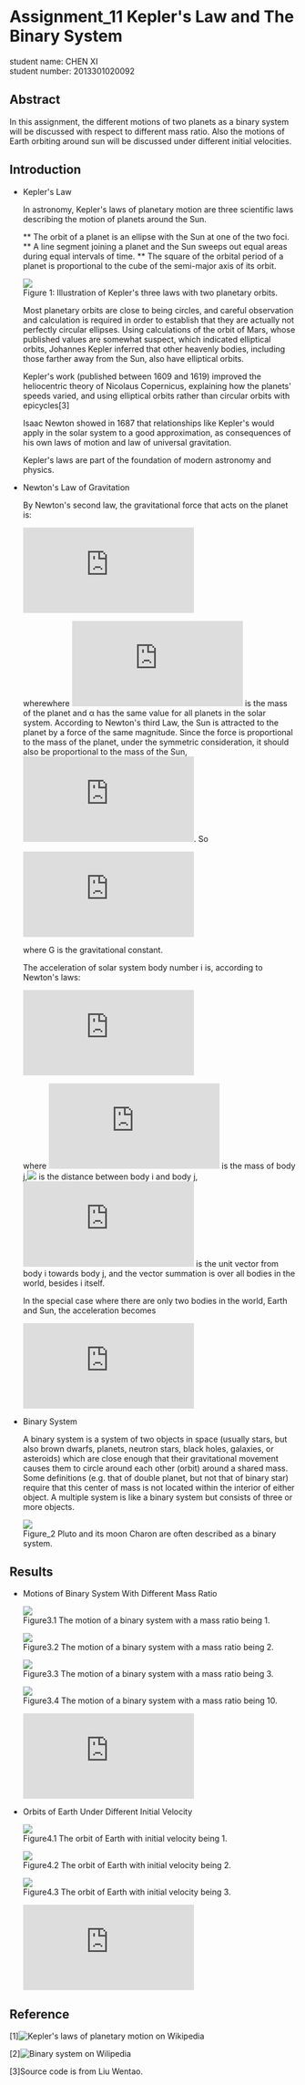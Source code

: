 # Assignment_11 Kepler's Law and The Binary System

student name: CHEN XI<br>
student number: 2013301020092

## Abstract 

In this assignment, the different motions of two planets as a binary system will be discussed with respect to different mass ratio. Also the motions of Earth orbiting around sun will be discussed under different initial velocities.

## Introduction

* Kepler's Law
  
  In astronomy, Kepler's laws of planetary motion are three scientific laws describing the motion of planets around the Sun.

  ** The orbit of a planet is an ellipse with the Sun at one of the two foci.
  ** A line segment joining a planet and the Sun sweeps out equal areas during equal intervals of time.
  ** The square of the orbital period of a planet is proportional to the cube of the semi-major axis of its orbit.

  ![](https://upload.wikimedia.org/wikipedia/commons/9/98/Kepler_laws_diagram.svg)<br>
  Figure 1: Illustration of Kepler's three laws with two planetary orbits.

  Most planetary orbits are close to being circles, and careful observation and calculation is required in order to establish that they are actually not perfectly circular ellipses. Using calculations of the orbit of Mars, whose published values are somewhat suspect, which indicated elliptical orbits, Johannes Kepler inferred that other heavenly bodies, including those farther away from the Sun, also have elliptical orbits.

  Kepler's work (published between 1609 and 1619) improved the heliocentric theory of Nicolaus Copernicus, explaining how the planets' speeds varied, and using elliptical orbits rather than circular orbits with epicycles[3]

  Isaac Newton showed in 1687 that relationships like Kepler's would apply in the solar system to a good approximation, as consequences of his own laws of motion and law of universal gravitation.

  Kepler's laws are part of the foundation of modern astronomy and physics.


* Newton's Law of Gravitation
  
  By Newton's second law, the gravitational force that acts on the planet is:
  
  ![](http://latex.codecogs.com/gif.latex?%5Cvec%7BF%7D%3Dm_%7Bplanet%7D%5Cddot%7B%5Cvec%7Br%7D%7D%3D-m_%7Bplanet%7D%5Calpha%20r%5E%7B-2%7D%5Cvec%7Br%7D)

  wherewhere ![](http://latex.codecogs.com/gif.latex?m_%7Bplanet%7D) is the mass of the planet and α has the same value for all planets in the solar system. According to Newton's third Law, the Sun is attracted to the planet by a force of the same magnitude. Since the force is proportional to the mass of the planet, under the symmetric consideration, it should also be proportional to the mass of the Sun, ![](http://latex.codecogs.com/gif.latex?m_%7BSunt%7D). So
  
  ![](http://latex.codecogs.com/gif.latex?%5Calpha%3DGm_%7BSun%7D)
  
  where G is the gravitational constant.

  The acceleration of solar system body number i is, according to Newton's laws:
  
  ![](http://latex.codecogs.com/gif.latex?%5Cddot%7B%5Cvec%7Br_i%7D%7D%3DG%5Csum%7Bm_jr_%7Bij%7D%5E%7B-2%7D%5Cvec%7Br_%7Bij%7D%7D%7D)
  
  where ![](http://latex.codecogs.com/gif.latex?m_%7Bj%7D) is the mass of body j,![](http://latex.codecogs.com/gif.latex?r_%7ij%7D) is the distance between body i and body j, ![](http://latex.codecogs.com/gif.latex?%5Cvec%7Br_%7Bij%7D%7D%7D) is the unit vector from body i towards body j, and the vector summation is over all bodies in the world, besides i itself.

  In the special case where there are only two bodies in the world, Earth and Sun, the acceleration becomes
  
  ![](http://latex.codecogs.com/gif.latex?%5Cddot%7B%5Cvec%7Br%7D%7D_%7BEarth%7D%3DG%7Bm_%7BSun%7Dr_%7BEarth%2CSun%7D%5E%7B-2%7D%5Cvec%7Br%7D_%7BEarth%2CSun%7D)
  
  
* Binary System
  
  A binary system is a system of two objects in space (usually stars, but also brown dwarfs, planets, neutron stars, black holes, galaxies, or asteroids) which are close enough that their gravitational movement causes them to circle around each other (orbit) around a shared mass. Some definitions (e.g. that of double planet, but not that of binary star) require that this center of mass is not located within the interior of either object. A multiple system is like a binary system but consists of three or more objects.

  ![](https://upload.wikimedia.org/wikipedia/commons/6/6c/Pluto-Charon_System.gif)<br>
  Figure_2 Pluto and its moon Charon are often described as a binary system.
  
## Results

* Motions of Binary System With Different Mass Ratio
  
  ![](https://raw.githubusercontent.com/ChenXi19/computational_physics_assignments_2013301020092/master/Assignment_11/1.png)<br>Figure3.1 The motion of a binary system with a mass ratio being 1.

  ![](https://raw.githubusercontent.com/ChenXi19/computational_physics_assignments_2013301020092/master/Assignment_11/2.png)<br>Figure3.2 The motion of a binary system with a mass ratio being 2.
  
  ![](https://raw.githubusercontent.com/ChenXi19/computational_physics_assignments_2013301020092/master/Assignment_11/3.png)<br>Figure3.3 The motion of a binary system with a mass ratio being 3.
  
  ![](https://raw.githubusercontent.com/ChenXi19/computational_physics_assignments_2013301020092/master/Assignment_11/10.png)<br>Figure3.4 The motion of a binary system with a mass ratio being 10.
  
  ![For Source Code Please Click](https://github.com/ChenXi19/computational_physics_assignments_2013301020092/blob/master/Assignment_11/111.py)
* Orbits of Earth Under Different Initial Velocity
  
  ![](https://raw.githubusercontent.com/ChenXi19/computational_physics_assignments_2013301020092/master/Assignment_11/v1.png)<br> Figure4.1 The orbit of Earth with initial velocity being 1.

  ![](https://raw.githubusercontent.com/ChenXi19/computational_physics_assignments_2013301020092/master/Assignment_11/v2.png)<br> Figure4.2 The orbit of Earth with initial velocity being 2.
  
  ![](https://raw.githubusercontent.com/ChenXi19/computational_physics_assignments_2013301020092/master/Assignment_11/v3.png)<br> Figure4.3 The orbit of Earth with initial velocity being 3.
  
  
  ![For Source Code Please Click](https://github.com/ChenXi19/computational_physics_assignments_2013301020092/blob/master/Assignment_11/112.py)
  
  
## Reference

[1]![Kepler's laws of planetary motion on Wikipedia](https://github.com/ChenXi19/computational_physics_assignments_2013301020092/tree/master/Assignment_12) 

[2]![Binary system on Wilipedia](https://en.wikipedia.org/wiki/Binary_system)

[3]Source code is from Liu Wentao.
